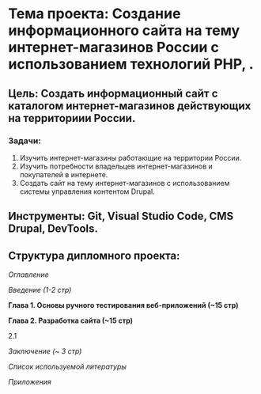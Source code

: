 # **Тема проекта**: Создание информационного сайта на тему интернет-магазинов России с использованием технологий PHP, .
## **Цель**: Создать информационный сайт с каталогом интернет-магазинов действующих на территориии России.

### **Задачи**:

1. Изучить интернет-магазины работающие на территории России.
2. Изучить потребности владельцев интернет-магазинов и покупателей в интернете.
3. Создать сайт на тему интернет-магазинов с использованием системы управления контентом Drupal.

## **Инструменты**: Git, Visual Studio Code, CMS Drupal, DevTools.

## **Структура дипломного проекта**:

_Оглавление_

_Введение (1-2 стр)_

**Глава 1. Основы ручного тестирования веб-приложений (~15 стр)**

**Глава 2. Разработка сайта (~15 стр)**

2.1 


_Заключение (~ 3 стр)_ 

_Список используемой литературы_ 

_Приложения_
